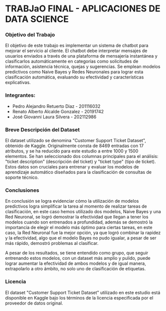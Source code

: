 # TRABJaO FINAL - APLICACIONES DE DATA SCIENCE

### Objetivo del Trabajo

El objetivo de este trabajo es implementar un sistema de chatbot para mejorar el servicio al cliente. El chatbot debe interpretar mensajes de usuarios enviados a través de una plataforma de mensajería instantánea y clasificarlos automáticamente en categorías como solicitudes de información, asistencia técnica, quejas y sugerencias. Se emplean modelos predictivos como Naive Bayes y Redes Neuronales para lograr esta clasificación automática, evaluando su efectividad y características explicativas.

### Integrantes:

- Pedro Alejandro Retuerto Diaz - 201116032
- Renato Alberto Alcalde Gonzalez - 20191742
- José Giovanni Laura Silvera - 202112986

### Breve Descripción del Dataset

El dataset utilizado se denomina "Customer Support Ticket Dataset", obtenido de Kaggle. Originalmente consta de 8469 entradas con 17 atributos, y se ha reducido para este estudio a entre 1000 y 1500 elementos. Se han seleccionado dos columnas principales para el análisis: "ticket description" (descripción del ticket) y "ticket type" (tipo de ticket). Estos datos son cruciales para entrenar y evaluar los modelos de aprendizaje automático diseñados para la clasificación de consultas de soporte técnico.

### Conclusiones

En conclusión se logra evidenciar cómo la utilización de modelos predictivos logra simplificar la tarea al momento de realizar tareas de clasificación, en este caso hemos utilizado dos modelos, Naive Bayes y una Red Neuronal, se logró demostrar la efectividad que llegan a tener los modelos cuando son entrenados a profundidad, además se demostró la importancia de elegir el modelo más óptimo para ciertas tareas, en este caso, la Red Neuronal fue la mejor opción, ya que logró combinar la rapidez y la efectividad, algo que el modelo Bayes no pudo igualar, a pesar de ser más rápido, demostró problemas al clasificar.

A pesar de los resultados, se tiene entendido como grupo, que seguir entrenando estos modelos, con un dataset más amplio y pulido, puede lograr aumentar la efectividad de ambos modelos y de igual manera, extrapolarlo a otro ámbito, no solo uno de clasificación de etiquetas.

### Licencia

El dataset "Customer Support Ticket Dataset" utilizado en este estudio está disponible en Kaggle bajo los términos de la licencia especificada por el proveedor de datos original.



